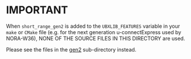 # IMPORTANT
When `short_range_gen2` is added to the `UBXLIB_FEATURES` variable in your `make` or `CMake` file (e.g. for the next generation u-connectExpress used by NORA-W36), NONE OF THE SOURCE FILES IN THIS DIRECTORY are used.

Please see the files in the [gen2](gen2) sub-directory instead.